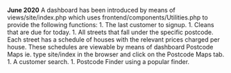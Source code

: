 **June 2020**
A dashboard has been introduced by means of views/site/index.php which uses frontend/components/Utilities.php to provide the following functions:
    1. The last customer to signup.
    1. Cleans that are due for today.
    1. All streets that fall under the specific postcode. Each street has a schedule of houses with the relevant prices charged per house. 
       These schedules are viewable by means of dashboard Postcode Maps ie. type site/index in the browser and click on the Postcode Maps tab.
    1. A customer search.
    1. Postcode Finder using a popular finder.
  
